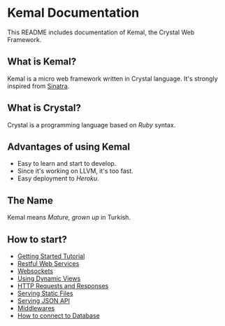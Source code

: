 # Kemal Documentation

This README includes documentation of Kemal, the Crystal Web Framework.

## What is Kemal?

Kemal is a micro web framework written in Crystal language. It's strongly inspired from [Sinatra](www.sinatrarb.com).

## What is Crystal?

Crystal is a programming language based on *Ruby* syntax.

## Advantages of using Kemal

 - Easy to learn and start to develop.
 - Since it's working on LLVM, it's too fast.
 - Easy deployment to *Heroku*.

## The Name

Kemal means *Mature, grown up* in Turkish.

## How to start?

 - [Getting Started Tutorial](./getting_started.md)
 - [Restful Web Services](./rest.md)
 - [Websockets](./websockets.md)
 - [Using Dynamic Views](./views.md)
 - [HTTP Requests and Responses](./http-requests.md)
 - [Serving Static Files](./statics.md)
 - [Serving JSON API](./json.md)
 - [Middlewares](./middlewares.md)
 - [How to connect to Database](https://github.com/sdogruyol/kemal-pg-sample)
